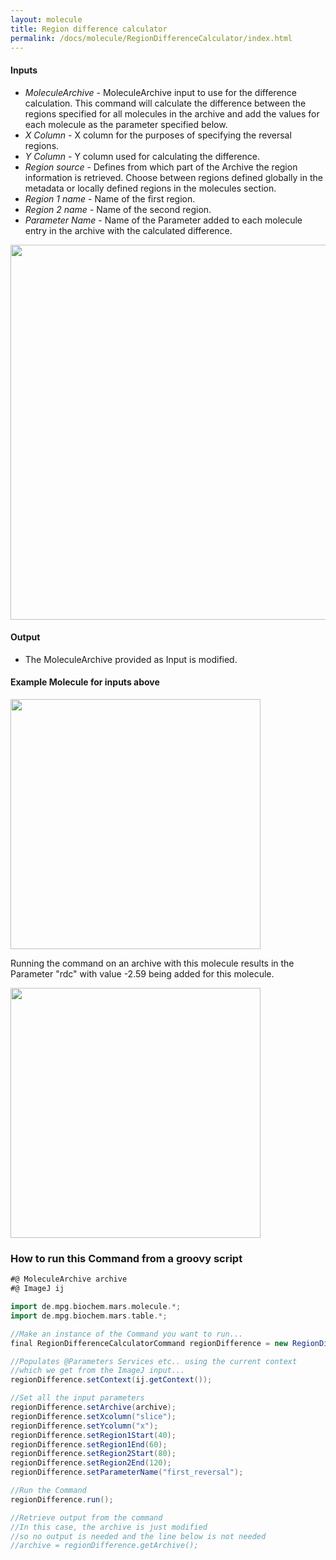 ```yaml
---
layout: molecule
title: Region difference calculator
permalink: /docs/molecule/RegionDifferenceCalculator/index.html
---
```


#### Inputs

* *MoleculeArchive* - MoleculeArchive input to use for the difference calculation. This command will calculate the difference between the regions specified for all molecules in the archive and add the values for each molecule as the parameter specified below.
* *X Column* - X column for the purposes of specifying the reversal regions.
* *Y Column* - Y column used for calculating the difference.
* *Region source* - Defines from which part of the Archive the region information is retrieved. Choose between regions defined globally in the metadata or locally defined regions in the molecules section.
* *Region 1 name* - Name of the first region.
* *Region 2 name* - Name of the second region.
* *Parameter Name* - Name of the Parameter added to each molecule entry in the archive with the calculated difference.

<img align='center' src='{{site.baseurl}}/docs/molecule/img/Region Difference Calculator.png' width='600' />

#### Output

   * The MoleculeArchive provided as Input is modified.

#### Example Molecule for inputs above

<img align='center' src='{{site.baseurl}}/docs/molecule/img/regionDifferencePlot.png' width='400' />

Running the command on an archive with this molecule results in the Parameter "rdc" with value -2.59 being added for this molecule.

<img align='center' src='{{site.baseurl}}/docs/molecule/img/Added Parameter.png' width='400' />

### How to run this Command from a groovy script

```groovy
#@ MoleculeArchive archive
#@ ImageJ ij

import de.mpg.biochem.mars.molecule.*;
import de.mpg.biochem.mars.table.*;

//Make an instance of the Command you want to run...
final RegionDifferenceCalculatorCommand regionDifference = new RegionDifferenceCalculatorCommand();

//Populates @Parameters Services etc.. using the current context
//which we get from the ImageJ input...
regionDifference.setContext(ij.getContext());

//Set all the input parameters
regionDifference.setArchive(archive);
regionDifference.setXcolumn("slice");
regionDifference.setYcolumn("x");
regionDifference.setRegion1Start(40);
regionDifference.setRegion1End(60);
regionDifference.setRegion2Start(80);
regionDifference.setRegion2End(120);
regionDifference.setParameterName("first_reversal");

//Run the Command
regionDifference.run();

//Retrieve output from the command
//In this case, the archive is just modified
//so no output is needed and the line below is not needed
//archive = regionDifference.getArchive();
```
